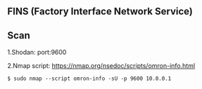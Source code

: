 ## FINS (Factory Interface Network Service)

## Scan

1.Shodan: port:9600

2.Nmap script: https://nmap.org/nsedoc/scripts/omron-info.html

```
$ sudo nmap --script omron-info -sU -p 9600 10.0.0.1
```
